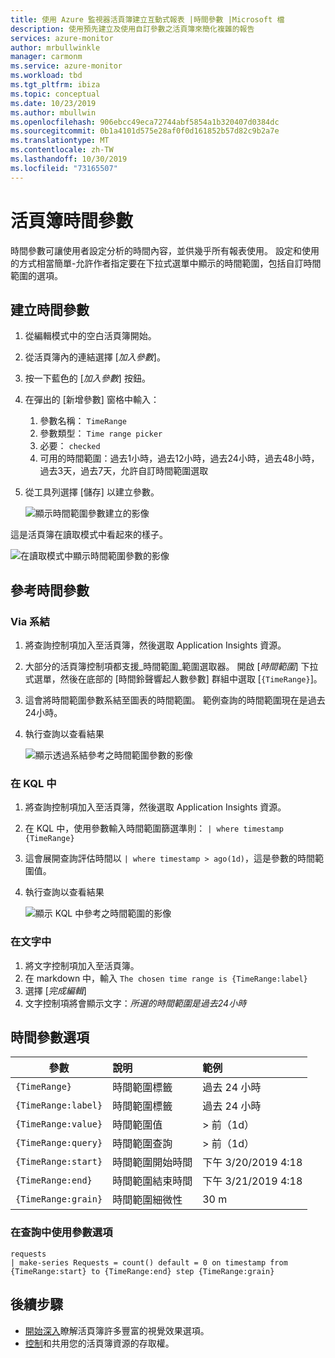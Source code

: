 ```yaml
---
title: 使用 Azure 監視器活頁簿建立互動式報表 |時間參數 |Microsoft 檔
description: 使用預先建立及使用自訂參數之活頁簿來簡化複雜的報告
services: azure-monitor
author: mrbullwinkle
manager: carmonm
ms.service: azure-monitor
ms.workload: tbd
ms.tgt_pltfrm: ibiza
ms.topic: conceptual
ms.date: 10/23/2019
ms.author: mbullwin
ms.openlocfilehash: 906ebcc49eca72744abf5854a1b320407d0384dc
ms.sourcegitcommit: 0b1a4101d575e28af0f0d161852b57d82c9b2a7e
ms.translationtype: MT
ms.contentlocale: zh-TW
ms.lasthandoff: 10/30/2019
ms.locfileid: "73165507"
---
```

# <a name="workbook-time-parameters"></a>活頁簿時間參數

時間參數可讓使用者設定分析的時間內容，並供幾乎所有報表使用。 設定和使用的方式相當簡單-允許作者指定要在下拉式選單中顯示的時間範圍，包括自訂時間範圍的選項。 

## <a name="creating-a-time-parameter"></a>建立時間參數
1. 從編輯模式中的空白活頁簿開始。
2. 從活頁簿內的連結選擇 [_加入參數_]。
3. 按一下藍色的 [_加入參數_] 按鈕。
4. 在彈出的 [新增參數] 窗格中輸入：
    1. 參數名稱： `TimeRange`
    2. 參數類型： `Time range picker`
    3. 必要： `checked`
    4. 可用的時間範圍：過去1小時，過去12小時，過去24小時，過去48小時，過去3天，過去7天，允許自訂時間範圍選取
5. 從工具列選擇 [儲存] 以建立參數。

    ![顯示時間範圍參數建立的影像](./media/workbooks-time/time-settings.png)

這是活頁簿在讀取模式中看起來的樣子。

![在讀取模式中顯示時間範圍參數的影像](./media/workbooks-time/parameters-time.png)

## <a name="referencing-a-time-parameter"></a>參考時間參數
### <a name="via-bindings"></a>Via 系結
1. 將查詢控制項加入至活頁簿，然後選取 Application Insights 資源。
2. 大部分的活頁簿控制項都支援_時間範圍_範圍選取器。 開啟 [_時間範圍_] 下拉式選單，然後在底部的 [時間鈴聲響起人數參數] 群組中選取 [`{TimeRange}`]。
3. 這會將時間範圍參數系結至圖表的時間範圍。 範例查詢的時間範圍現在是過去24小時。
4. 執行查詢以查看結果

    ![顯示透過系結參考之時間範圍參數的影像](./media/workbooks-time/time-binding.png)

### <a name="in-kql"></a>在 KQL 中
1. 將查詢控制項加入至活頁簿，然後選取 Application Insights 資源。
2. 在 KQL 中，使用參數輸入時間範圍篩選準則： `| where timestamp {TimeRange}`
3. 這會展開查詢評估時間以 `| where timestamp > ago(1d)`，這是參數的時間範圍值。
4. 執行查詢以查看結果

    ![顯示 KQL 中參考之時間範圍的影像](./media/workbooks-time/time-in-code.png)

### <a name="in-text"></a>在文字中 
1. 將文字控制項加入至活頁簿。
2. 在 markdown 中，輸入 `The chosen time range is {TimeRange:label}`
3. 選擇 [_完成編輯_]
4. 文字控制項將會顯示文字：_所選的時間範圍是過去24小時_

## <a name="time-parameter-options"></a>時間參數選項
| 參數 | 說明 | 範例 |
| ------------- |:-------------|:-------------|
| `{TimeRange}` | 時間範圍標籤 | 過去 24 小時 |
| `{TimeRange:label}` | 時間範圍標籤 | 過去 24 小時 |
| `{TimeRange:value}` | 時間範圍值 | > 前（1d） |
| `{TimeRange:query}` | 時間範圍查詢 | > 前（1d） |
| `{TimeRange:start}` | 時間範圍開始時間 | 下午 3/20/2019 4:18 |
| `{TimeRange:end}` | 時間範圍結束時間 | 下午 3/21/2019 4:18 |
| `{TimeRange:grain}` | 時間範圍細微性 | 30 m |


### <a name="using-parameter-options-in-a-query"></a>在查詢中使用參數選項
```kusto
requests
| make-series Requests = count() default = 0 on timestamp from {TimeRange:start} to {TimeRange:end} step {TimeRange:grain}
```

## <a name="next-steps"></a>後續步驟

* [開始深入](workbooks-visualizations.md)瞭解活頁簿許多豐富的視覺效果選項。
* [控制](workbooks-access-control.md)和共用您的活頁簿資源的存取權。

